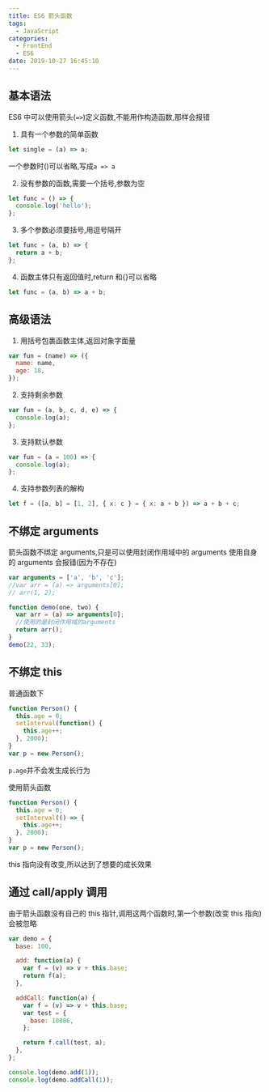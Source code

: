 ```yaml
---
title: ES6 箭头函数
tags:
  - JavaScript
categories:
  - FrontEnd
  - ES6
date: 2019-10-27 16:45:10
---
```


## 基本语法

ES6 中可以使用箭头(`=>`)定义函数,不能用作构造函数,那样会报错

1. 具有一个参数的简单函数

```javascript
let single = (a) => a;
```

一个参数时()可以省略,写成`a => a`

2. 没有参数的函数,需要一个括号,参数为空

```javascript
let func = () => {
  console.log('hello');
};
```

3. 多个参数必须要括号,用逗号隔开

```javascript
let func = (a, b) => {
  return a + b;
};
```

4. 函数主体只有返回值时,return 和{}可以省略

```javascript
let func = (a, b) => a + b;
```

## 高级语法

1. 用括号包裹函数主体,返回对象字面量

```javascript
var fun = (name) => ({
  name: name,
  age: 18,
});
```

2. 支持剩余参数

```javascript
var fun = (a, b, c, d, e) => {
  console.log(a);
};
```

3. 支持默认参数

```javascript
var fun = (a = 100) => {
  console.log(a);
};
```

4. 支持参数列表的解构

```javascript
let f = ([a, b] = [1, 2], { x: c } = { x: a + b }) => a + b + c;
```

## 不绑定 arguments

箭头函数不绑定 arguments,只是可以使用封闭作用域中的 arguments
使用自身的 arguments 会报错(因为不存在)

```javascript
var arguments = ['a', 'b', 'c'];
//var arr = (a) => arguments[0];
// arr(1, 2);

function demo(one, two) {
  var arr = (a) => arguments[0];
  //使用的是封闭作用域的arguments
  return arr();
}
demo(22, 33);
```

## 不绑定 this

普通函数下

```javascript
function Person() {
  this.age = 0;
  setInterval(function() {
    this.age++;
  }, 2000);
}
var p = new Person();
```

`p.age`并不会发生成长行为

使用箭头函数

```javascript
function Person() {
  this.age = 0;
  setInterval(() => {
    this.age++;
  }, 2000);
}
var p = new Person();
```

this 指向没有改变,所以达到了想要的成长效果

## 通过 call/apply 调用

由于箭头函数没有自己的 this 指针,调用这两个函数时,第一个参数(改变 this 指向)会被忽略

```javascript
var demo = {
  base: 100,

  add: function(a) {
    var f = (v) => v + this.base;
    return f(a);
  },

  addCall: function(a) {
    var f = (v) => v + this.base;
    var test = {
      base: 10086,
    };

    return f.call(test, a);
  },
};

console.log(demo.add(1));
console.log(demo.addCall(1));
```
